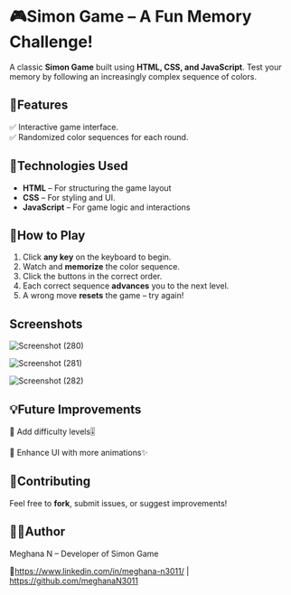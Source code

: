 # 🎮Simon Game – A Fun Memory Challenge!  

A classic **Simon Game** built using **HTML, CSS, and JavaScript**. Test your memory by following an increasingly complex sequence of colors.  

## 📌Features  
✅ Interactive game interface.  
✅ Randomized color sequences for each round. 
 
## 🚀Technologies Used  
- **HTML** – For structuring the game layout  
- **CSS** – For styling and UI.  
- **JavaScript** – For game logic and interactions  

## 🎯How to Play  
1. Click **any key** on the keyboard to begin.  
2. Watch and **memorize** the color sequence.  
3. Click the buttons in the correct order.  
4. Each correct sequence **advances** you to the next level.  
5. A wrong move **resets** the game – try again!

## Screenshots
![Screenshot (280)](https://github.com/user-attachments/assets/5d332d08-225b-4a79-80d5-e77fc9dcd612)

![Screenshot (281)](https://github.com/user-attachments/assets/89c98626-4732-40e0-9f9a-7af21f70449f)

![Screenshot (282)](https://github.com/user-attachments/assets/6dc8d103-d10a-4388-8728-fd31c8ff8f81)

## 💡Future Improvements  
🔹 Add difficulty levels🎚️ 

🔹 Enhance UI with more animations✨  

## 🙌Contributing  
Feel free to **fork**, submit issues, or suggest improvements!  

## 👨‍💻Author
Meghana N – Developer of Simon Game

🔗https://www.linkedin.com/in/meghana-n3011/ | https://github.com/meghanaN3011

